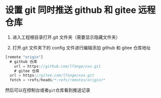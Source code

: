 # 设置 git 同时推送 github 和 gitee 远程仓库

1. 进入工程根目录打开.git 文件夹（需要显示隐藏文件夹）

2. 打开.git 文件夹下的 config 文件进行编辑添加 github 和 gitee 仓库地址

```javascript
[remote "origin"]
  # github 仓库
	url = https://github.com/lfange/xxx.git
	# gitee 仓库
  url = https://gitee.com/lfange/xxx.git
  fetch = +refs/heads/*:refs/remotes/origin/*
```

然后可以在控制台或者`git`仓库看到推送记录
